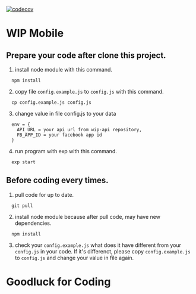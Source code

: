 [![codecov](https://codecov.io/gh/wipcamp/wip-mobile/branch/master/graph/badge.svg)](https://codecov.io/gh/wipcamp/wip-mobile)
# WIP Mobile
## Prepare your code after clone this project.
1. install node module with this command.
```
  npm install
```
2. copy file ```config.example.js``` to ```config.js``` with this command.
```
  cp config.example.js config.js
```
3. change value in file config.js to your data
```
  env = {
    API_URL = your api url from wip-api repository,
    FB_APP_ID = your facebook app id
  }
```
4. run program with exp with this command.
```
  exp start
```

## Before coding every times.
1. pull code for up to date.
```
  git pull
```
2. install node module because after pull code, may have new dependencies.
```
  npm install
```
3. check your ```config.example.js``` what does it have different from your ```config.js``` in your code. If it's differenct, please copy ```config.example.js``` to ```config.js``` and change your value in file again.

# Goodluck for Coding
